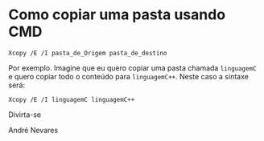 # Como copiar uma pasta usando CMD

```
Xcopy /E /I pasta_de_Origem pasta_de_destino
```

Por exemplo.  Imagine que eu quero copiar uma pasta chamada ```linguagemC``` e quero copiar todo o conteúdo para ```linguagemC++```.   Neste caso a sintaxe será:

```
Xcopy /E /I linguagemC linguagemC++
```

Divirta-se

André Nevares

